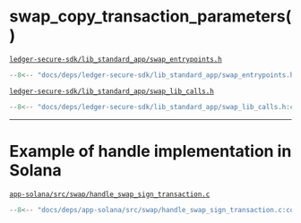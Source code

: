 # swap_copy_transaction_parameters()

[`ledger-secure-sdk/lib_standard_app/swap_entrypoints.h`](https://github.com/LedgerHQ/ledger-secure-sdk/tree/master/lib_standard_app/swap_entrypoints.h)
```C
--8<-- "docs/deps/ledger-secure-sdk/lib_standard_app/swap_entrypoints.h:swap_copy_transaction_parameters"
```

[`ledger-secure-sdk/lib_standard_app/swap_lib_calls.h`](https://github.com/LedgerHQ/ledger-secure-sdk/tree/master/lib_standard_app/swap_lib_calls.h)
```C
--8<-- "docs/deps/ledger-secure-sdk/lib_standard_app/swap_lib_calls.h:create_transaction_parameters_t"
```

---

# Example of handle implementation in Solana

[`app-solana/src/swap/handle_swap_sign_transaction.c`](https://github.com/LedgerHQ/app-solana/blob/develop/src/swap/handle_swap_sign_transaction.c)
```C
--8<-- "docs/deps/app-solana/src/swap/handle_swap_sign_transaction.c:copy_transaction_parameters"
```
